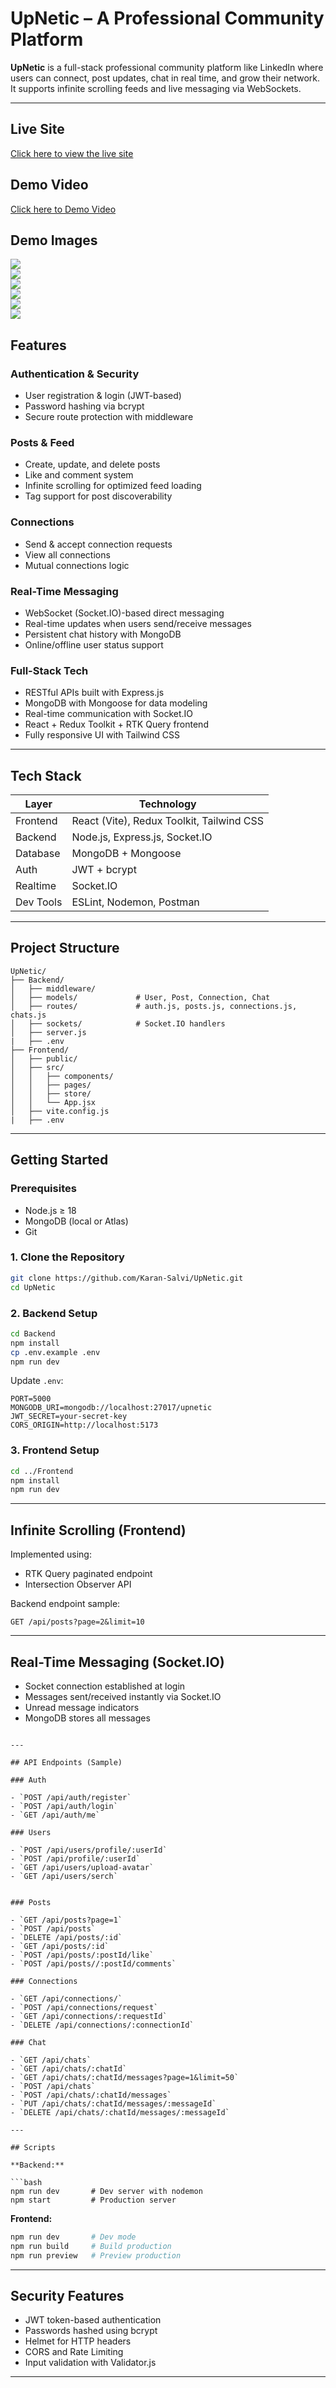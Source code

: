 # UpNetic – A Professional Community Platform

**UpNetic** is a full-stack professional community platform like LinkedIn where users can connect, post updates, chat in real time, and grow their network. It supports infinite scrolling feeds and live messaging via WebSockets.

---

## Live Site

[Click here to view the live site](https://upnetic.vercel.app)

## Demo Video

[Click here to Demo Video](https://drive.google.com/file/d/1pDAyfsFr2WVTnbWccYLjwQJmEqefpP_I/view?usp=sharing)

## Demo Images

<img src="./Frontend/public/images/u1.png" /><br>
<img src="./Frontend/public/images/u2.png" /><br>
<img src="./Frontend/public/images/u3.png" /><br>
<img src="./Frontend/public/images/u4.png" /><br>
<img src="./Frontend/public/images/u5.png" /><br>
<img src="./Frontend/public/images/u6.png" /><br>

## Features

### Authentication & Security

- User registration & login (JWT-based)
- Password hashing via bcrypt
- Secure route protection with middleware

### Posts & Feed

- Create, update, and delete posts
- Like and comment system
- Infinite scrolling for optimized feed loading
- Tag support for post discoverability

### Connections

- Send & accept connection requests
- View all connections
- Mutual connections logic

### Real-Time Messaging

- WebSocket (Socket.IO)-based direct messaging
- Real-time updates when users send/receive messages
- Persistent chat history with MongoDB
- Online/offline user status support

### Full-Stack Tech

- RESTful APIs built with Express.js
- MongoDB with Mongoose for data modeling
- Real-time communication with Socket.IO
- React + Redux Toolkit + RTK Query frontend
- Fully responsive UI with Tailwind CSS

---

## Tech Stack

| Layer     | Technology                                |
| --------- | ----------------------------------------- |
| Frontend  | React (Vite), Redux Toolkit, Tailwind CSS |
| Backend   | Node.js, Express.js, Socket.IO            |
| Database  | MongoDB + Mongoose                        |
| Auth      | JWT + bcrypt                              |
| Realtime  | Socket.IO                                 |
| Dev Tools | ESLint, Nodemon, Postman                  |

---

## Project Structure

```
UpNetic/
├── Backend/
│   ├── middleware/
│   ├── models/             # User, Post, Connection, Chat
│   ├── routes/             # auth.js, posts.js, connections.js, chats.js
│   ├── sockets/            # Socket.IO handlers
│   ├── server.js
|   ├── .env
├── Frontend/
│   ├── public/
│   ├── src/
│   │   ├── components/
│   │   ├── pages/
│   │   ├── store/
│   │   └── App.jsx
│   ├── vite.config.js
|   ├── .env

```

---

## Getting Started

### Prerequisites

- Node.js ≥ 18
- MongoDB (local or Atlas)
- Git

### 1. Clone the Repository

```bash
git clone https://github.com/Karan-Salvi/UpNetic.git
cd UpNetic
```

### 2. Backend Setup

```bash
cd Backend
npm install
cp .env.example .env
npm run dev
```

Update `.env`:

```env
PORT=5000
MONGODB_URI=mongodb://localhost:27017/upnetic
JWT_SECRET=your-secret-key
CORS_ORIGIN=http://localhost:5173
```

### 3. Frontend Setup

```bash
cd ../Frontend
npm install
npm run dev
```

---

## Infinite Scrolling (Frontend)

Implemented using:

- RTK Query paginated endpoint
- Intersection Observer API

Backend endpoint sample:

```http
GET /api/posts?page=2&limit=10
```

---

## Real-Time Messaging (Socket.IO)

- Socket connection established at login
- Messages sent/received instantly via Socket.IO
- Unread message indicators
- MongoDB stores all messages

````

---

## API Endpoints (Sample)

### Auth

- `POST /api/auth/register`
- `POST /api/auth/login`
- `GET /api/auth/me`

### Users

- `POST /api/users/profile/:userId`
- `POST /api/profile/:userId`
- `GET /api/users/upload-avatar`
- `GET /api/users/serch`


### Posts

- `GET /api/posts?page=1`
- `POST /api/posts`
- `DELETE /api/posts/:id`
- `GET /api/posts/:id`
- `POST /api/posts/:postId/like`
- `POST /api/posts//:postId/comments`

### Connections

- `GET /api/connections/`
- `POST /api/connections/request`
- `GET /api/connections/:requestId`
- `DELETE /api/connections/:connectionId`

### Chat

- `GET /api/chats`
- `GET /api/chats/:chatId`
- `GET /api/chats/:chatId/messages?page=1&limit=50`
- `POST /api/chats`
- `POST /api/chats/:chatId/messages`
- `PUT /api/chats/:chatId/messages/:messageId`
- `DELETE /api/chats/:chatId/messages/:messageId`

---

## Scripts

**Backend:**

```bash
npm run dev       # Dev server with nodemon
npm start         # Production server
````

**Frontend:**

```bash
npm run dev       # Dev mode
npm run build     # Build production
npm run preview   # Preview production
```

---

## Security Features

- JWT token-based authentication
- Passwords hashed using bcrypt
- Helmet for HTTP headers
- CORS and Rate Limiting
- Input validation with Validator.js

---
